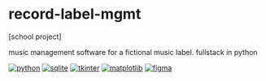 # record-label-mgmt

[school project]

music management software for a fictional music label. fullstack in python

[![python](https://img.shields.io/badge/python-336A99)](https://www.python.org/) [![sqlite](https://img.shields.io/badge/sqlite-64B4DF)](https://www.sqlite.org/index.html)
[![tkinter](https://img.shields.io/badge/tkinter-CDC2C9)](https://en.wikipedia.org/wiki/Tkinter)
[![matplotlib](https://img.shields.io/badge/matplotlib-F7A46C)](https://matplotlib.org/)
[![figma](https://img.shields.io/badge/figma-9D56F7)](https://figma.com/)

